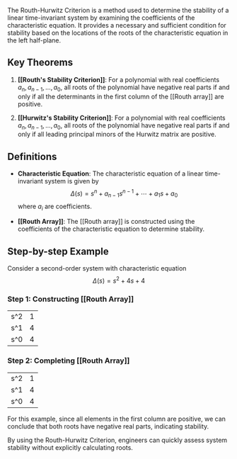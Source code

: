 
The Routh-Hurwitz Criterion is a method used to determine the stability of a linear time-invariant system by examining the coefficients of the characteristic equation. It provides a necessary and sufficient condition for stability based on the locations of the roots of the characteristic equation in the left half-plane.

## Key Theorems

1. **[[Routh's Stability Criterion]]**: For a polynomial with real coefficients $a_n, a_{n-1}, ..., a_0$, all roots of the polynomial have negative real parts if and only if all the determinants in the first column of the [[Routh array]] are positive.

2. **[[Hurwitz's Stability Criterion]]**: For a polynomial with real coefficients $a_n, a_{n-1}, ..., a_0$, all roots of the polynomial have negative real parts if and only if all leading principal minors of the Hurwitz matrix are positive.

## Definitions

- **Characteristic Equation**: The characteristic equation of a linear time-invariant system is given by $$
    \Delta(s) = s^n + a_{n-1}s^{n-1} + \cdots + a_1s + a_0
$$ where $a_i$ are coefficients.

- **[[Routh Array]]**: The [[Routh array]] is constructed using the coefficients of the characteristic equation to determine stability.

## Step-by-step Example

Consider a second-order system with characteristic equation $$
    \Delta(s) = s^2 + 4s + 4
$$

### Step 1: Constructing [[Routh Array]]

|   |   |
|---|---|
| s^2 | 1 |
| s^1 | 4 |
| s^0 | 4 |

### Step 2: Completing [[Routh Array]]

|     |     |
| --- | --- |
| s^2 | 1   |
| s^1 | 4   |
| s^0 | 4   |

For this example, since all elements in the first column are positive, we can conclude that both roots have negative real parts, indicating stability.

By using the Routh-Hurwitz Criterion, engineers can quickly assess system stability without explicitly calculating roots.